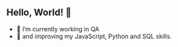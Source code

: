 ## Hello, World! 👋

- 🔭 I’m currently working in QA
- 🌱 and improving my JavaScript, Python and SQL skills.

<!--
**AlexeyYevst/AlexeyYevst** is a ✨ _special_ ✨ repository because its `README.md` (this file) appears on your GitHub profile.

- 🔭 I’m currently working in QA

Tools used:
https://img.shields.io/badge/HTML5-E34F26?style=for-the-badge&logo=html5&logoColor=white
-->
